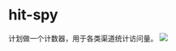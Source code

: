# hit-spy
计划做一个计数器，用于各类渠道统计访问量。
<a href="http://yingou.net">
<img src='http://hit.yingou.net/image/s.jpg' />
</a>

